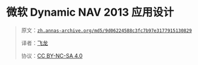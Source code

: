 # 微软 Dynamic NAV 2013 应用设计

> 原文：[`zh.annas-archive.org/md5/9d06224588c3fc7b97e3177915130829`](https://zh.annas-archive.org/md5/9d06224588c3fc7b97e3177915130829)
> 
> 译者：[飞龙](https://github.com/wizardforcel)
> 
> 协议：[CC BY-NC-SA 4.0](http://creativecommons.org/licenses/by-nc-sa/4.0/)